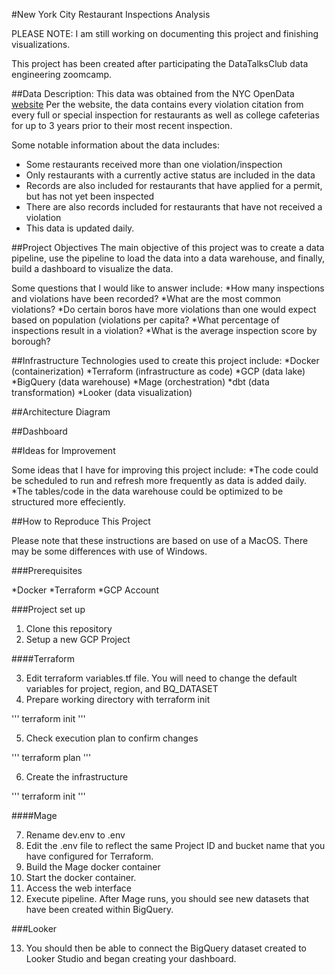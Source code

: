 #New York City Restaurant Inspections Analysis

PLEASE NOTE: I am still working on documenting this project and finishing visualizations.

This project has been created after participating the DataTalksClub data engineering zoomcamp.  

##Data Description:
This data was obtained from the NYC OpenData [website](https://data.cityofnewyork.us/Health/DOHMH-New-York-City-Restaurant-Inspection-Results/43nn-pn8j/about_data)
Per the website, the data contains every violation citation from every full or special inspection for restaurants as well 
as college cafeterias for up to 3 years prior to their most recent inspection. 

Some notable information about the data includes:
* Some restaurants received more than one violation/inspection
* Only restaurants with a currently active status are included in the data
* Records are also included for restaurants that have applied for a permit, but has not yet been inspected
* There are also records included for restaurants that have not received a violation
* This data is updated daily.

##Project Objectives
The main objective of this project was to create a data pipeline, use the pipeline to load the data into a data warehouse, 
and finally, build a dashboard to visualize the data. 

Some questions that I would like to answer include:
*How many inspections and violations have been recorded?
*What are the most common violations?
*Do certain boros have more violations than one would expect based on population (violations per capita?
*What percentage of inspections result in a violation?
*What is the average inspection score by borough?

##Infrastructure
Technologies used to create this project include:
*Docker (containerization)
*Terraform (infrastructure as code)
*GCP (data lake)
*BigQuery (data warehouse)
*Mage (orchestration)
*dbt (data transformation)
*Looker (data visualization)

##Architecture Diagram

##Dashboard

##Ideas for Improvement

Some ideas that I have for improving this project include:
*The code could be scheduled to run and refresh more frequently as data is added daily. 
*The tables/code in the data warehouse could be optimized to be structured more effeciently. 

##How to Reproduce This Project

Please note that these instructions are based on use of a MacOS. There may be some differences with use of Windows.

###Prerequisites

*Docker
*Terraform
*GCP Account

###Project set up

1. Clone this repository
2. Setup a new GCP Project

####Terraform

3. Edit terraform variables.tf file. You will need to change the default variables for project, region, and BQ_DATASET
4. Prepare working directory with terraform init

'''
terraform init
'''

5. Check execution plan to confirm changes

'''
terraform plan
'''

6. Create the infrastructure

'''
terraform init
'''

####Mage

7. Rename dev.env to .env
8. Edit the .env file to reflect the same Project ID and bucket name that you have configured for Terraform. 
9. Build the Mage docker container
10. Start the docker container. 
11. Access the web interface
12. Execute pipeline.  After Mage runs, you should see new datasets that have been created within BigQuery.

###Looker

13.  You should then be able to connect the BigQuery dataset created to Looker Studio and began creating your dashboard. 




